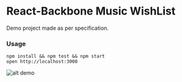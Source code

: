 React-Backbone Music WishList
=====================

Demo project made as per specification.

### Usage

```
npm install && npm test && npm start
open http://localhost:3000
```

![alt demo](http://g.recordit.co/MvlyYRjyjl.gif)
